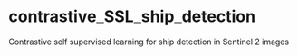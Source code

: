 # contrastive_SSL_ship_detection
Contrastive self supervised learning for ship detection in Sentinel 2 images
